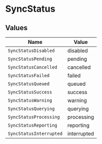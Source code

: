 # SyncStatus


## Values

| Name                    | Value                   |
| ----------------------- | ----------------------- |
| `SyncStatusDisabled`    | disabled                |
| `SyncStatusPending`     | pending                 |
| `SyncStatusCancelled`   | cancelled               |
| `SyncStatusFailed`      | failed                  |
| `SyncStatusQueued`      | queued                  |
| `SyncStatusSuccess`     | success                 |
| `SyncStatusWarning`     | warning                 |
| `SyncStatusQuerying`    | querying                |
| `SyncStatusProcessing`  | processing              |
| `SyncStatusReporting`   | reporting               |
| `SyncStatusInterrupted` | interrupted             |
